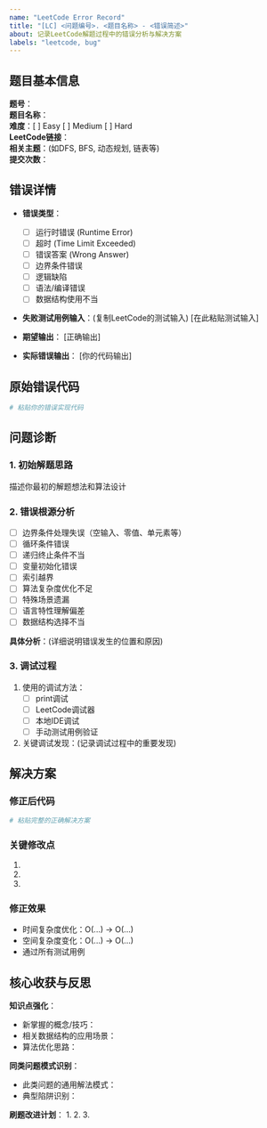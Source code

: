 ```yaml
---
name: "LeetCode Error Record"
title: "[LC] <问题编号>. <题目名称> - <错误简述>"
about: 记录LeetCode解题过程中的错误分析与解决方案
labels: "leetcode, bug"
---
```


## 题目基本信息
**题号**：  
**题目名称**：  
**难度**：[ ] Easy [ ] Medium [ ] Hard  
**LeetCode链接**：  
**相关主题**：(如DFS, BFS, 动态规划, 链表等)  
**提交次数**：  

## 错误详情
- **错误类型**：
  - [ ] 运行时错误 (Runtime Error)
  - [ ] 超时 (Time Limit Exceeded)
  - [ ] 错误答案 (Wrong Answer)
  - [ ] 边界条件错误
  - [ ] 逻辑缺陷
  - [ ] 语法/编译错误
  - [ ] 数据结构使用不当

- **失败测试用例输入**：(复制LeetCode的测试输入)
    [在此粘贴测试输入]

- **期望输出**：
    [正确输出]

- **实际错误输出**：
    [你的代码输出]


## 原始错误代码
```python
# 粘贴你的错误实现代码

```

## 问题诊断

### 1. 初始解题思路

描述你最初的解题想法和算法设计

### 2. 错误根源分析

- [ ]  边界条件处理失误（空输入、零值、单元素等）
- [ ]  循环条件错误
- [ ]  递归终止条件不当
- [ ]  变量初始化错误
- [ ]  索引越界
- [ ]  算法复杂度优化不足
- [ ]  特殊场景遗漏
- [ ]  语言特性理解偏差
- [ ]  数据结构选择不当

**具体分析**：(详细说明错误发生的位置和原因)

### 3. 调试过程

1. 使用的调试方法：
    - [ ]  print调试
    - [ ]  LeetCode调试器
    - [ ]  本地IDE调试
    - [ ]  手动测试用例验证
2. 关键调试发现：(记录调试过程中的重要发现)

## 解决方案

### 修正后代码

```python
# 粘贴完整的正确解决方案

```

### 关键修改点

1. 
2. 
3. 

### 修正效果

- 时间复杂度优化：O(...) → O(...)
- 空间复杂度变化：O(...) → O(...)
- 通过所有测试用例

## 核心收获与反思

**知识点强化**：

- 新掌握的概念/技巧：
- 相关数据结构的应用场景：
- 算法优化思路：

**同类问题模式识别**：

- 此类问题的通用解法模式：
- 典型陷阱识别：

**刷题改进计划**：
1.
2.
3.
